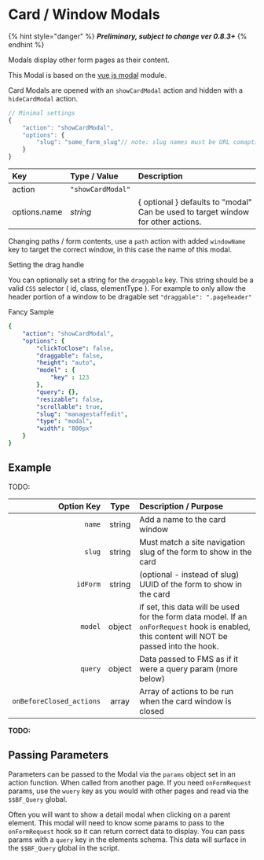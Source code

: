 # Card / Window Modals

{% hint style="danger" %}
_**Preliminary, subject to change ver 0.8.3+**_
{% endhint %}

Modals display other form pages as their content.

This Modal is based on the [vue js modal](https://github.com/euvl/vue-js-modal#properties) module.

Card Modals are opened with an `showCardModal` action and hidden with a `hideCardModal` action.

```javascript
// Minimal settings
{
    "action": "showCardModal",
    "options": {
        "slug": "some_form_slug"// note: slug names must be URL comaptible
    }
}
```

| Key | Type / Value | Description |
| :--- | :--- | :--- |
| action | `"showCardModal"` |  |
| options.name | _string_ | { optional } defaults to "modal" Can be used to target window for other actions. |

Changing paths / form contents, use a `path` action with added `windowName` key to target the correct window, in this case the name of this modal.

Setting the drag handle

You can optionally set a string for the `draggable` key. This string should be a valid `CSS` selector \( id, class, elementType \). For example to only allow the header portion of a window to be dragable set `"draggable": ".pageheader"`

Fancy Sample

```yaml
{
    "action": "showCardModal",
    "options": {
        "clickToClose": false,
        "draggable": false,
        "height": "auto",
        "model" : {
            "key" : 123
        },
        "query": {},
        "resizable": false,
        "scrollable": true,
        "slug": "managestaffedit",
        "type": "modal",
        "width": "800px"
    }
}
```

## Example

TODO:

| Option Key | Type | Description / Purpose |
| ---: | :---: | :--- |
| `name` | string | Add a name to the card window |
| `slug` | string | Must match a site navigation slug of the form to show in the card |
| `idForm` | string | \(optional - instead of slug\) UUID of the form to show in the card |
| `model` | object | if set, this data will be used for the form data model. If an `onForRequest` hook is enabled, this content will NOT be passed into the hook. |
| `query` | object | Data passed to FMS as if it were a query param \(more below\) |
| `onBeforeClosed_actions` | array | Array of actions to be run when the card window is closed |

**TODO:**

## Passing Parameters

Parameters can be passed to the Modal via the `params` object set in an action function. When called from another page. If you need `onFormRequest` params, use the `wuery` key as you would with other pages and read via the `$$BF_Query` global.

Often you will want to show a detail modal when clicking on a parent element. This modal will need to know some params to pass to the `onFormRequest` hook so it can return correct data to display. You can pass params with a `query` key in the elements schema. This data will surface in the `$$BF_Query` global in the script.


